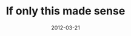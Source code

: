 ---
layout: base.njk
title : 'If only this made sense' 
view_title : 'If only this made sense' 
year : '2012' 
date : '2012-03-21' 
img_file : '/drawing/ifonlythismadesense.png' 
html_file : 'ifonlythismadesense' 
next_html : 'imissthesunshine.html' 
year_order : '10' 
permalink : "title/{{html_file}}.html"
---